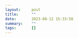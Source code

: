 ```yaml
---
layout:     post
title:      ""
date:       2023-08-12 15:33:58
summary:    ""
tags:       []
---
```

